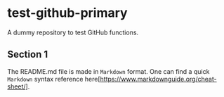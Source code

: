 # test-github-primary
A dummy repository to test GitHub functions.

## Section 1
The README.md file is made in `Markdown` format. One can find a quick `Markdown` syntax reference here[https://www.markdownguide.org/cheat-sheet/].  
